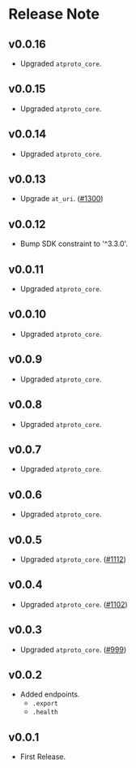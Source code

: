 # Release Note

## v0.0.16

- Upgraded `atproto_core`.

## v0.0.15

- Upgraded `atproto_core`.

## v0.0.14

- Upgraded `atproto_core`.

## v0.0.13

- Upgrade `at_uri`. ([#1300](https://github.com/myConsciousness/atproto.dart/issues/1300))

## v0.0.12

- Bump SDK constraint to '^3.3.0'.

## v0.0.11

- Upgraded `atproto_core`.

## v0.0.10

- Upgraded `atproto_core`.

## v0.0.9

- Upgraded `atproto_core`.

## v0.0.8

- Upgraded `atproto_core`.

## v0.0.7

- Upgraded `atproto_core`.

## v0.0.6

- Upgraded `atproto_core`.

## v0.0.5

- Upgraded `atproto_core`. ([#1112](https://github.com/myConsciousness/atproto.dart/issues/1112))

## v0.0.4

- Upgraded `atproto_core`. ([#1102](https://github.com/myConsciousness/atproto.dart/issues/1102))

## v0.0.3

- Upgraded `atproto_core`. ([#999](https://github.com/myConsciousness/atproto.dart/issues/999))

## v0.0.2

- Added endpoints.
  - `.export`
  - `.health`

## v0.0.1

- First Release.
